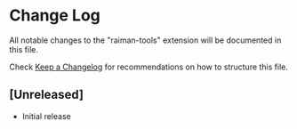 # Change Log
All notable changes to the "raiman-tools" extension will be documented in this file.

Check [Keep a Changelog](http://keepachangelog.com/) for recommendations on how to structure this file.

## [Unreleased]
- Initial release